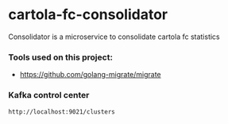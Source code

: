 # cartola-fc-consolidator
Consolidator is a microservice to consolidate cartola fc statistics

### Tools used on this project:
 - https://github.com/golang-migrate/migrate

### Kafka control center
```
http://localhost:9021/clusters
```